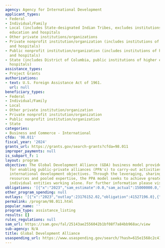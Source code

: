 ```yaml
---
agency: Agency for International Development
applicant_types:
- Federal
- Individual/Family
- Local (includes State-designated Indian Tribes, excludes institutions of higher
  education and hospitals
- Other private institutions/organizations
- Private nonprofit institution/organization (includes institutions of higher education
  and hospitals)
- Public nonprofit institution/organization (includes institutions of higher education
  and hospitals)
- State (includes District of Columbia, public institutions of higher education and
  hospitals)
assistance_types:
- Project Grants
authorizations:
- text: U.S. Foreign Assistance Act of 1961.
  url: null
beneficiary_types:
- Federal
- Individual/Family
- Local
- Other private institution/organization
- Private nonprofit institution/organization
- Public nonprofit institution/organization
- State
categories:
- Business and Commerce - International
cfda: '98.011'
fiscal_year: '2024'
grants_url: https://grants.gov/search-grants?cfda=98.011
improper_payments: null
is_subpart_f: 1
layout: program
objective: The Global Development Alliance (GDA) business model provides a framework
  for enabling public-private alliances (PPA's) to carry-out activities that promote
  international development objectives. Through the leveraging, sharing the cost of
  resources and pooled expertise, the PPA model seeks to achieve greater impact than
  individual entities working alone. For further information please visit http://www.usaid.gov/our_work/global_partnerships/gda/.
obligations: '[{"x":"2023","sam_estimate":0.0,"sam_actual":15000000.0,"usa_spending_actual":24517661.0},{"x":"2024","sam_estimate":0.0,"sam_actual":18000000.0,"usa_spending_actual":31037459.0},{"x":"2025","sam_estimate":0.0,"sam_actual":0.0,"usa_spending_actual":18838376.0}]'
other_program_spending: null
outlays: '[{"x":"2023","outlay":23176152.02,"obligation":41527196.0},{"x":"2024","outlay":903751.0,"obligation":8000000.0},{"x":"2025","outlay":0.0,"obligation":0.0}]'
permalink: /program/98.011.html
popular_name: ''
program_type: assistance_listing
results: []
rules_regulations: null
sam_url: https://sam.gov/fal/25143ae2556042b1bf08f7a84bb968ac/view
sub-agency: N/A
title: Global Development Alliance
usaspending_url: https://www.usaspending.gov/search/?hash=615e1568c2c41442071789b060c30629
---
```

